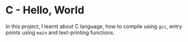 # **C - Hello, World**
In this project, I learnt about C language, how to compile using `gcc`,
entry points using `main` and text-printing functions.

